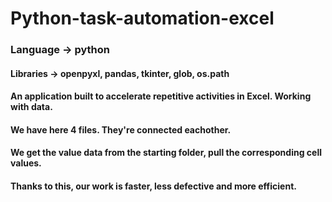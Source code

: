 # Python-task-automation-excel

### Language -> python
#### Libraries -> openpyxl, pandas, tkinter, glob, os.path
#### An application built to accelerate repetitive activities in Excel. Working with data.
#### We have here 4 files. They're connected eachother. 
#### We get the value data from the starting folder, pull the corresponding cell values. 
#### Thanks to this, our work is faster, less defective and more efficient.
